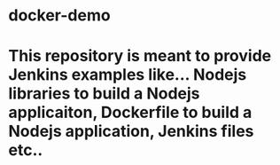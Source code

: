 # docker-demo
# This repository is meant to provide Jenkins examples like... Nodejs libraries to build a Nodejs applicaiton, Dockerfile to build a Nodejs application, Jenkins files etc..
